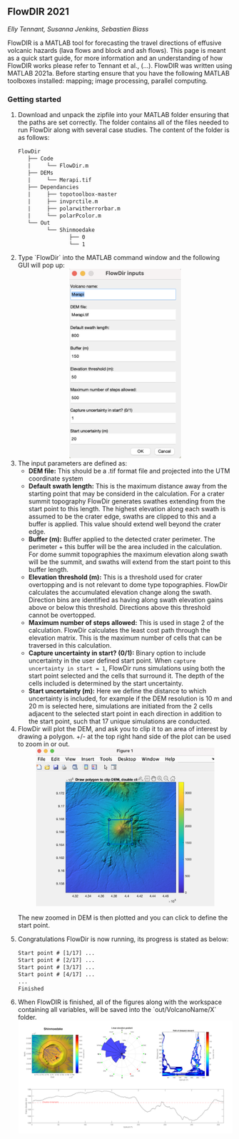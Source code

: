 ## FlowDIR 2021
*Elly Tennant, Susanna Jenkins, Sebastien Biass*

FlowDIR is a MATLAB tool for forecasting the travel directions of effusive volcanic hazards (lava flows and block and ash flows). This page is meant as a quick start guide, for more information and an understanding of how FlowDIR works please refer to Tennant et al., (...). FlowDIR was written using MATLAB 2021a. Before starting ensure that you have the following MATLAB toolboxes installed: mapping; image processing, parallel computing.

### Getting started

<ol> 
<li> Download and unpack the zipfile into your MATLAB folder ensuring that the paths are set correctly. The folder contains all of the files needed to run FlowDir along with several case studies. The content of the folder is as follows: 

```
FlowDir
   ├── Code
   |	 └── FlowDir.m
   ├── DEMs
   |	 └── Merapi.tif
   ├── Dependancies
   |	 ├── topotoolbox-master
   |	 ├── invprctile.m
   |	 ├── polarwitherrorbar.m
   |	 └── polarPcolor.m
   └── Out
         └── Shinmoedake
         		├── 0
         		└── 1
```

<li> Type `FlowDir` into the MATLAB command window and the following GUI will pop up:
<br/>

<center><img src="https://github.com/EllyTennant/FlowDir/blob/main/images/GUI.png" width="250"></center>

<li> The input parameters are defined as:

* **DEM file:** This should be a .tif format file and projected into the UTM coordinate system
* **Default swath length:** This is the maximum distance away from the starting point that may be considerd in the calculation. For a crater summit topography FlowDir generates swathes extending from the start point to this length. The highest elevation along each swath is assumed to be the crater edge, swaths are clipped to this and a buffer is applied. This value should extend well beyond the crater edge.
* **Buffer (m):** Buffer applied to the detected crater perimeter. The perimeter + this buffer will be the area included in the calculation. For dome summit topographies the maximum elevation along swath will be the summit, and swaths will extend from the start point to this buffer length.
* **Elevation threshold (m):** This is a threshold used for crater overtopping and is not relevant to dome type topographies. FlowDir calculates the accumulated elevation change along the swath. Direction bins are identified as having along swath elevation gains above or below this threshold. Directions above this threshold cannot be overtopped. 
* **Maximum number of steps allowed:** This is used in stage 2 of the calculation. FlowDir calculates the least cost path through the elevation matrix. This is the maximum number of cells that can be traversed in this calculation.
* **Capture uncertainty in start? (0/1):** Binary option to include uncertainty in the user defined start point. When `capture uncertainty in start = 1`, FlowDir runs simulations using both the start point selected and the cells that surround it. The depth of the cells included is determined by the start uncertainty.
* **Start uncertainty (m):** Here we define the distance to which uncertainty is included, for example if the DEM resolution is 10 m and 20 m is selected here, simulations are initiated from the 2 cells adjacent to the selected start point in each direction in addition to the start point, such that 17 unique simulations are conducted. 

<li>FlowDir will plot the DEM, and ask you to clip it to an area of interest by drawing a polygon. +/- at the top right hand side of the plot can be used to zoom in or out.
<br/>

<center><img src="https://github.com/EllyTennant/FlowDir/blob/main/images/clip_dem.png" width="400"></center>

The new zoomed in DEM is then plotted and you can click to define the start point.

<li> Congratulations FlowDir is now running, its progress is stated as below:

```Running FlowDir, please wait...
Start point # [1/17] ...
Start point # [2/17] ...
Start point # [3/17] ...
Start point # [4/17] ...
...
Finished
```

<li> When FlowDIR is finished, all of the figures along with the workspace containing all variables, will be saved into the `out/VolcanoName/X` folder.

<br/>
<img src="https://github.com/EllyTennant/FlowDir/blob/main/images/Shinmoedake_ex.png" width="800">

